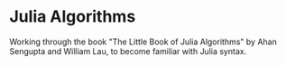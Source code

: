 # Julia Algorithms


Working through the book "The Little Book of Julia Algorithms" by Ahan Sengupta and William Lau, to become familiar with Julia syntax. 